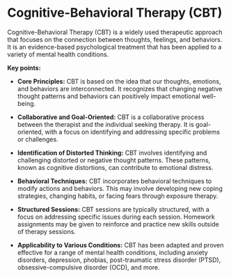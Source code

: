 # Cognitive-Behavioral Therapy (CBT)

Cognitive-Behavioral Therapy (CBT) is a widely used therapeutic approach that focuses on the connection between thoughts, feelings, and behaviors. It is an evidence-based psychological treatment that has been applied to a variety of mental health conditions. 

**Key points:**

* **Core Principles:** CBT is based on the idea that our thoughts, emotions, and behaviors are interconnected. It recognizes that changing negative thought patterns and behaviors can positively impact emotional well-being.

* **Collaborative and Goal-Oriented:** CBT is a collaborative process between the therapist and the individual seeking therapy. It is goal-oriented, with a focus on identifying and addressing specific problems or challenges.

* **Identification of Distorted Thinking:** CBT involves identifying and challenging distorted or negative thought patterns. These patterns, known as cognitive distortions, can contribute to emotional distress.

* **Behavioral Techniques:** CBT incorporates behavioral techniques to modify actions and behaviors. This may involve developing new coping strategies, changing habits, or facing fears through exposure therapy.

* **Structured Sessions:** CBT sessions are typically structured, with a focus on addressing specific issues during each session. Homework assignments may be given to reinforce and practice new skills outside of therapy sessions.

* **Applicability to Various Conditions:** CBT has been adapted and proven effective for a range of mental health conditions, including anxiety disorders, depression, phobias, post-traumatic stress disorder (PTSD), obsessive-compulsive disorder (OCD), and more.
